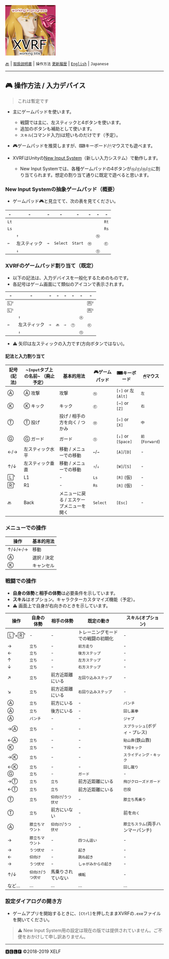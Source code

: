 <img src="../image/xvrf-title-icon.png"/>

[🔙](../README.md) | [`取扱説明書`](manual.md) | `操作方法` [`更新履歴`](history.md) | [`English`](../controls.md) | `Japanese`

----

## 🎮 操作方法 / 入力デバイス

> これは暫定です

* 主にゲームパッドを使います。
  * 戦闘では主に、左スティックと4ボタンを使います。
  * 追加のボタンも補助として使います。
  * `スキル`(コマンド入力)は短いものだけです（予定）。
* 🎮ゲームパッドを推奨しますが、⌨キーボード/🖱マウスでも遊べます。

* XVRFはUnityの[New Input System](https://github.com/Unity-Technologies/InputSystem)（新しい入力システム）で動作します。
  * New Input Systemでは、各種ゲームパッドの4ボタンが`Ⓝ`/`Ⓔ`/`Ⓦ`/`Ⓢ`に割り当てられます。想定の割り当て通りに既定で遊べると思います。

### New Input Systemの抽象ゲームパッド（概要）

* ゲームパッド🎮と見立てて、次の表を見てください。

| - | - | - | - | - | - | - | - |
|----|----|----|----|----|----|----|----|
| `Lt` | | | | | | | `Rt` |
| `Ls` | | | | | | | `Rs` |
| |`↑`| | | | |`Ⓝ`| |
|`←`|左スティック|`→`|`Select` | `Start` |`Ⓦ`| |`Ⓔ`|
| |`↓`| | | | |`Ⓢ`| |

### XVRFのゲームパッド割り当て（既定）

* 以下の記法は、入力デバイスを一般化するためのものです。
* 各記号はゲーム画面にて類似のアイコンで表示されます。

| - | - | - | - | - | - | - | - |
|----|----|----|----|----|----|----|----|
| `🄻²` | | | | | | | `🅁²` |
| `🄻¹` | | | | | | | `🅁¹` |
| |`↑`| | | | |`Ⓐ`| |
|`←`|左スティック|`→`|`🔙` | `⇒` |`Ⓣ`| |`Ⓚ`|
| |`↓`| | | | |`Ⓖ`| |

* ⚠ 矢印は左スティックの入力です(方向ボタンではない)。

#### 記法と入力割り当て

|記号 (記法)|~`Input`タブ上の名前~ （廃止予定）|基本的用法|🎮ゲームパッド|⌨キーボード|🖱マウス|
|----|----|----|----|----|----|
|Ⓐ|Ⓐ 攻撃|攻撃|`Ⓝ`|`[↑]` or 左 `[Alt]`|`左`|
|Ⓚ|Ⓚ キック|キック|`Ⓔ`|`[→]` or `[Z]`|`右`|
|Ⓣ|Ⓣ 投げ|投げ / 相手の方を向く / つかみ|`Ⓦ`|`[←]` or `[X]`|`中`|
|Ⓖ|Ⓖ ガード|ガード|`Ⓢ`|`[↓]` or `[Space]`|`前` (`Forward`)|
|←/→|左スティック水平|移動 / メニューでの移動|`←`/`→`|`[A]`/`[D]`|-|
|↑/↓|左スティック垂直|移動 / メニューでの移動|`↑`/`↓`|`[W]`/`[S]`|-|
|🄻¹|L1|-|`Ls`|`[R]` (仮)|-|
|🅁¹|R1|-|`Rs`|`[R]` (仮)|-|
|🔙|Back|メニューに戻る / エスケープメニューを開く|`Select`|`[Esc]`|-|

### メニューでの操作

|操作|基本的用法|
|----|----|
|↑/↓/←/→|移動|
|Ⓐ|選択 / 決定|
|Ⓚ|キャンセル|

### 戦闘での操作

* **自身の体勢**と**相手の体勢**は必要条件を示しています。
* **スキル**はオプション。キャラクターカスタマイズ機能（予定）。
* ⚠ 画面上で自身が右向きのときを示しています。

|操作|自身の体勢|相手の体勢|既定の動き|スキル(オプション)|
|----|----|----|----|----|
|🄻¹+🅁¹|-|-|トレーニングモードでの戦闘の初期化|-|
|→|`立ち`|-|`前方走り`|-|
|←|`立ち`|-|`後方ステップ`|-|
|↑|`立ち`|-|`左方ステップ`|-|
|↓|`立ち`|-|`右方ステップ`|-|
|↗|`立ち`|前方近距離にいる|`左回り込みステップ`|-|
|↘|`立ち`|前方近距離にいる|`右回り込みステップ`|-|
|Ⓐ|`立ち`|前方にいる|-|`パンチ`|
|Ⓐ|`立ち`|後方にいる|-|`回し裏拳`|
|Ⓐ|`パンチ`|-|-|`ジャブ`|
|→Ⓐ|`立ち`|-|-|`スプラッシュ`(ボディ・プレス)|
|←Ⓐ|`立ち`|-|-|`貼山靠`(鉄山靠)|
|Ⓚ|`立ち`|-|-|`下段キック`|
|→Ⓚ|`立ち`|-|-|`スライディング・キック`|
|←Ⓚ|`立ち`|-|-|`回し蹴り`|
|Ⓖ|`立ち`|-|`ガード`|-|
|→Ⓣ|`立ち`|`立ち`|前方近距離にいる|`飛びクローズドガード`|
|←Ⓣ|`立ち`|`立ち`|前方近距離にいる|`巴投`|
|Ⓣ|`立ち`|`仰向け`/`うつ伏せ`|-|`膝立ち馬乗り`|
|Ⓣ|`立ち`|前方にいない|-|前を`向く`|
|Ⓐ|`膝立ちマウント`|`仰向け`/`うつ伏せ`|-|`膝立ちスラム`(両手ハンマーパンチ)|
|→|`膝立ちマウント`|-|`四つん這い`|-|
|→|`うつ伏せ`|-|`起き`|-|
|←|`仰向け`|-|`跳ね起き`|-|
|→|`うつ伏せ`|-|`しゃがみからの起き`|-|
|↑/↓|`仰向け`/`うつ伏せ`|馬乗りされていない|`横転`|-|
|など…|…|…|…|…|

### 設定ダイアログの開き方

* ゲームアプリを開始するときに、`[Ctrl]`を押したままXVRFの`.exe`ファイルを開いてください。
> ⚠ New Input System用の設定は現在の版では提供されていません。ご不便をおかけして申し訳ありません。

--------
🆇🅴🅻🅵
©2018-2019 XELF

